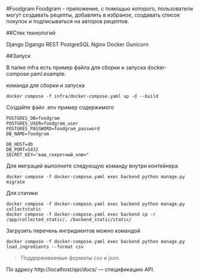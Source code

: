 #Foodgram
Foodgram - приложение, с помощью которого, пользователи могут создавать рецепты, добавлять в избраное, создавать список покупок и подписываться на авторов рецептов.

##Стек технологий

Django
Dgango REST
PostgreSQL
Nginx
Docker
Gunicorn

##Запуск

В папке infra есть пример файла для сборки и запуска docker-compose.yaml.example.  

команда для сборки и запуска  
```
docker compose -f infra/docker-compose.yaml up -d --build
```

Создайте файл .env пример содержимого  
```
POSTGRES_DB=foodgram
POSTGRES_USER=foodgram_user
POSTGRES_PASSWORD=foodgram_password
DB_NAME=foodgram

DB_HOST=db
DB_PORT=5432
SECRET_KEY="ваш_секретный_ключ"
```

Для миграций выполните следующую команду внутри контейнера  
```
docker compose -f docker-compose.yaml exec backend python manage.py migrate
```

Для статики  
```
docker compose -f docker-compose.yaml exec backend python manage.py collectstatic
docker compose -f docker-compose.yaml exec backend cp -r /app/collected_static/. /backend_static/static/
```

Загрузить перечень ингридиентов можно командой  
```
docker compose -f docker-compose.yaml exec backend python manage.py load_ingredients --format csv
```
> Поддерживаемые форматы csv и json.


По адресу http://localhost/api/docs/ — спецификацию API.

